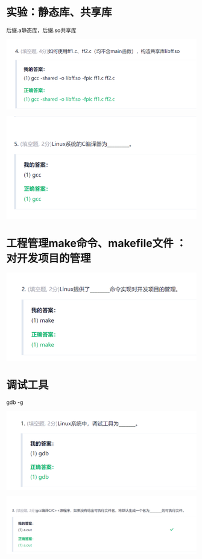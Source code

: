 
# 实验：静态库、共享库

后缀.a静态库，后缀.so共享库   

![img_105.png](img_105.png)     

![img_106.png](img_106.png)     

# 工程管理make命令、makefile文件   ： 对开发项目的管理   
![img_102.png](img_102.png)    




 
# 调试工具  
gdb -g


![img_103.png](img_103.png)     


![img_104.png](img_104.png)    